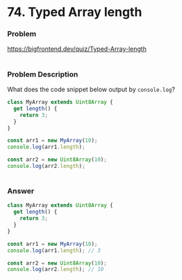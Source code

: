 # 74. Typed Array length

### Problem

https://bigfrontend.dev/quiz/Typed-Array-length

#

### Problem Description

What does the code snippet below output by `console.log`?

```js
class MyArray extends Uint8Array {
  get length() {
    return 3;
  }
}

const arr1 = new MyArray(10);
console.log(arr1.length);

const arr2 = new Uint8Array(10);
console.log(arr2.length);
```

#

### Answer

```js
class MyArray extends Uint8Array {
  get length() {
    return 3;
  }
}

const arr1 = new MyArray(10);
console.log(arr1.length); // 3

const arr2 = new Uint8Array(10);
console.log(arr2.length); // 10
```
